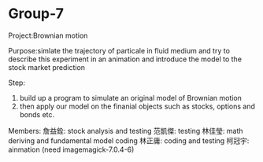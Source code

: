 # Group-7

Project:Brownian motion

Purpose:simlate the trajectory of particale in fluid medium and try to describe this experiment in an animation and introduce the model to the stock market prediction

Step:
1. build up a program to simulate an original model of Brownian motion
2. then apply our model on the finanial objects such as stocks, options and bonds etc.


Members:
詹益銓: stock analysis and testing
范凱傑: testing
林佳瑩: math deriving and fundamental model coding
林正庸: coding and testing
柯冠宇: ainmation (need imagemagick-7.0.4-6)
